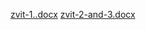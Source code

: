 [zvit-1..docx](https://github.com/user-attachments/files/20558419/zvit-1.docx)
[zvit-2-and-3.docx](https://github.com/user-attachments/files/20558579/zvit-2-and-3.docx)
